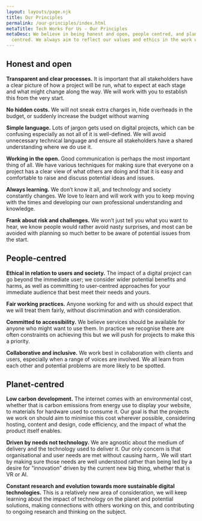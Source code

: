 ```yaml
---
layout: layouts/page.njk
title: Our Principles
permalink: /our-principles/index.html
metaTitle: Tech Works For Us - Our Principles
metaDesc: We believe in being honest and open, people centred, and planet
  centred. We always aim to reflect our values and ethics in the work we do.
---
```

## Honest and open

**Transparent and clear processes.** It is important that all stakeholders have a clear picture of how a project will be run, what to expect at each stage and what might change along the way. We will work with you to establish this from the very start.

**No hidden costs.** We will not sneak extra charges in, hide overheads in the budget, or suddenly increase the budget without warning

**Simple language.** Lots of jargon gets used on digital projects, which can be confusing especially as not all of it is well-defined. We will avoid unnecessary technical language and ensure all stakeholders have a shared understanding where we do use it.

**Working in the open.** Good communication is perhaps the most important thing of all. We have various techniques for making sure that everyone on a project has a clear view of what others are doing and that it is easy and comfortable to raise and discuss potential ideas and issues.

**Always learning.** We don’t know it all, and technology and society constantly changes. We love to learn and will work with you to keep moving with the times and developing our own professional understanding and knowledge.

**Frank about risk and challenges.** We won’t just tell you what you want to hear, we know people would rather avoid nasty surprises, and most can be avoided with planning so much better to be aware of potential issues from the start.

## People-centred

**Ethical in relation to users and society.** The impact of a digital project can go beyond the immediate user; we consider wider potential benefits and harms, as well as committing to user-centred approaches for your immediate audience that best meet their needs and yours.

**Fair working practices.** Anyone working for and with us should expect that we will treat them fairly, without discrimination and with consideration.

**Committed to accessibility.** We believe services should be available for anyone who might want to use them. In practice we recognise there are often constraints on achieving this but we will push for projects to make this a priority.

**Collaborative and inclusive.** We work best in collaboration with clients and users, especially when a range of voices are involved. We all learn from each other and potential problems are more likely to be spotted.

## Planet-centred

**Low carbon development.** The internet comes with an environmental cost, whether that is carbon emissions from energy use to display your website, to materials for hardware used to consume it. Our goal is that the projects we work on should aim to minimise this cost wherever possible, considering hosting, content and design, code efficiency, and the impact of what the product itself enables.

**Driven by needs not technology.** We are agnostic about the medium of delivery and the technology used to deliver it. Our only concern is that organisational and user needs are met without causing harm,. We will start by making sure those needs are well understood rather than being led by a desire for “innovation” driven by the current new big thing, whether that is VR or AI.

**Constant research and evolution towards more sustainable digital technologies.** This is a relatively new area of consideration, we will keep learning about the impact of technology on the planet and potential solutions, making connections with others working on this, and contributing to ongoing research and thinking on the subject.